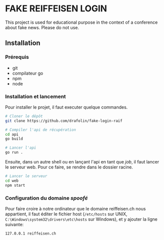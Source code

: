 # FAKE REIFFEISEN LOGIN

This project is used for educational purpose in the context of a conference
about fake news. Please do not use.

## Installation
### Prérequis
- git
- compilateur go
- npm
- node

### Installation et lancement

Pour installer le projet, il faut executer quelque commandes.
```sh
# Cloner le dépôt
git clone https://github.com/drafolin/fake-login-raif

# Compiler l'api de récupération
cd api
go build

# Lancer l'api 
go run .

```

Ensuite, dans un autre shell ou en lançant l'api en tant que _job_, il faut
lancer le serveur web. Pour ce faire, se rendre dans le dossier racine.

```sh
# Lancer le serveur
cd web
npm start
```

### Configuration du domaine _spoofé_

Pour faire croire à notre ordinateur que le domaine reiffeisen.ch nous appartient,
il faut éditer le fichier host (`/etc/hosts` sur UNIX, 
`C:\Windows\system32\drivers\etc\hosts` sur Windows), et y ajouter la ligne 
suivante:

```hosts
127.0.0.1 reiffeisen.ch
```

